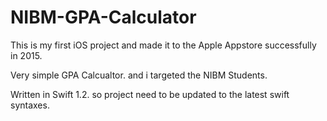 # NIBM-GPA-Calculator

This is my first iOS project and made it to the Apple Appstore successfully in 2015.

Very simple GPA Calcualtor. and i targeted the NIBM Students.

Written in Swift 1.2. so project need to be updated to the latest swift syntaxes.
